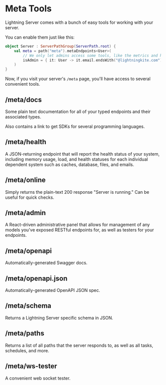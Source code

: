 # Meta Tools

Lightning Server comes with a bunch of easy tools for working with your server.

You can enable them just like this:

```kotlin
object Server : ServerPathGroup(ServerPath.root) {
    val meta = path("meta").metaEndpoints<User>(
        // We only let admins access some tools, like the metrics and health endpoints.
        isAdmin = { it: User -> it.email.endsWith("@lightningkite.com") }
    )
}
```

Now, if you visit your server's `/meta` page, you'll have access to several convenient tools.

## /meta/docs

Some plain text documentation for all of your typed endpoints and their associated types.

Also contains a link to get SDKs for several programming languages.

## /meta/health

A JSON-returning endpoint that will report the health status of your system, including memory usage, load, and health statuses for each individual dependent system such as caches, database, files, and emails.

## /meta/online

Simply returns the plain-text 200 response "Server is running."  Can be useful for quick checks.

## /meta/admin

A React-driven administrative panel that allows for management of any models you've exposed RESTful endpoints for, as well as testers for your endpoints.

## /meta/openapi

Automatically-generated Swagger docs.

## /meta/openapi.json

Automatically-generated OpenAPI JSON spec.

## /meta/schema

Returns a Lightning Server specific schema in JSON.

## /meta/paths

Returns a list of all paths that the server responds to, as well as all tasks, schedules, and more.

## /meta/ws-tester

A convenient web socket tester.
